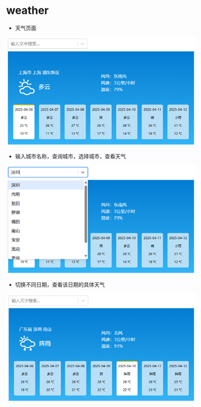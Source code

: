 # weather

- 天气页面

![](./screenshot/1.png)
- 输入城市名称，查询城市，选择城市，查看天气

![](./screenshot/2.png)
- 切换不同日期，查看该日期的具体天气

![](./screenshot/3.png)
